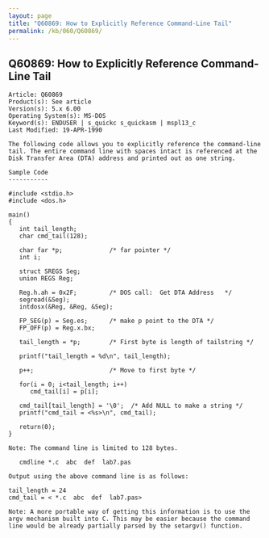 ```yaml
---
layout: page
title: "Q60869: How to Explicitly Reference Command-Line Tail"
permalink: /kb/060/Q60869/
---
```


## Q60869: How to Explicitly Reference Command-Line Tail

	Article: Q60869
	Product(s): See article
	Version(s): 5.x 6.00
	Operating System(s): MS-DOS
	Keyword(s): ENDUSER | s_quickc s_quickasm | mspl13_c
	Last Modified: 19-APR-1990
	
	The following code allows you to explicitly reference the command-line
	tail. The entire command line with spaces intact is referenced at the
	Disk Transfer Area (DTA) address and printed out as one string.
	
	Sample Code
	-----------
	
	#include <stdio.h>
	#include <dos.h>
	
	main()
	{
	   int tail_length;
	   char cmd_tail(128);
	
	   char far *p;             /* far pointer */
	   int i;
	
	   struct SREGS Seg;
	   union REGS Reg;
	
	   Reg.h.ah = 0x2F;         /* DOS call:  Get DTA Address   */
	   segread(&Seg);
	   intdosx(&Reg, &Reg, &Seg);
	
	   FP_SEG(p) = Seg.es;      /* make p point to the DTA */
	   FP_OFF(p) = Reg.x.bx;
	
	   tail_length = *p;        /* First byte is length of tailstring */
	
	   printf("tail_length = %d\n", tail_length);
	
	   p++;                     /* Move to first byte */
	
	   for(i = 0; i<tail_length; i++)
	      cmd_tail[i] = p[i];
	
	   cmd_tail[tail_length] = '\0';  /* Add NULL to make a string */
	   printf("cmd_tail = <%s>\n", cmd_tail);
	
	   return(0);
	}
	
	Note: The command line is limited to 128 bytes.
	
	   cmdline *.c  abc  def  lab7.pas
	
	Output using the above command line is as follows:
	
	tail_length = 24
	cmd_tail = < *.c  abc  def  lab7.pas>
	
	Note: A more portable way of getting this information is to use the
	argv mechanism built into C. This may be easier because the command
	line would be already partially parsed by the setargv() function.
